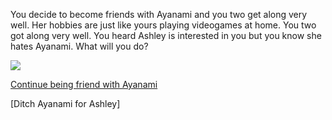 You decide to become friends with Ayanami and you two get along very well. Her hobbies are just like yours playing videogames at home. You two got along very well. You heard Ashley is interested in you but you know she hates Ayanami.
What will you do?

![](https://danbooru.donmai.us/data/__ayanami_terebi_chan_and_shoboon_azur_lane_and_1_more_drawn_by_idaten93__b4acebf0264d6d502a6a9a20178d7def.png)

[Continue being friend with Ayanami](ayanami1/stay.md)  

[Ditch Ayanami for Ashley]